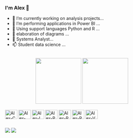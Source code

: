 ### I'm Alex 🤙

- 🔭 I’m currently working on analysis projects...
- 🌱 I’m performing applications in Power BI ...
- 👯 Using support languages Python and R ...
- 🤔 elaboration of diagrams ...
- 💬 Systems Analyst...
- 📫 Student data science ...
##

<div align="center">
   
   <img height="150em" src="https://github-readme-stats.vercel.app/api?username=AlexIngles&show_icons=false&theme=dark&include_all_commits=true&count_private=true"/>
  <img height="150em" src="https://github-readme-stats.vercel.app/api/top-langs/?username=AlexIngles&layout=compact&langs_count=7&theme=dark"/>
</div>

  <div style="display: inline_block"><br>
  <img align="center" alt="Alex-C" height="30" width="40"src="https://cdn.jsdelivr.net/gh/devicons/devicon/icons/c/c-original.svg" />
  <img align="center" alt="Alex-Canva" height="30" width="40"src="https://cdn.jsdelivr.net/gh/devicons/devicon/icons/canva/canva-original.svg" />
  <img align="center" alt="Alex-I" height="30" width="40"src="https://cdn.jsdelivr.net/gh/devicons/devicon/icons/illustrator/illustrator-plain.svg" />
  <img align="center" alt="Alex-P" height="30" width="40"src="https://cdn.jsdelivr.net/gh/devicons/devicon/icons/python/python-original.svg" />
  <img align="center" alt="Alex-R" height="30" width="40"src="https://cdn.jsdelivr.net/gh/devicons/devicon/icons/rstudio/rstudio-original.svg" />
  <img align="center" alt="Alex-R" height="30" width="40"src="https://cdn.jsdelivr.net/gh/devicons/devicon/icons/trello/trello-plain.svg" />
  <img align="center" alt="Alex-V" height="30" width="40"src="https://cdn.jsdelivr.net/gh/devicons/devicon/icons/visualstudio/visualstudio-plain.svg" />
 
 ##
</div>
  <a href="https://https://discord.gg/6XDytfpc" target="_blank"><img src="https://img.shields.io/badge/Discord-7289DA?style=for-the-badge&logo=discord&logoColor=white" target="_blank"></a> 
   <a href="https://www.linkedin.com/in/alexingls" target="_blank"><img src="https://img.shields.io/badge/-LinkedIn-%230077B5?style=for-the-badge&logo=linkedin&logoColor=white" target="_blank"></a> 
 
